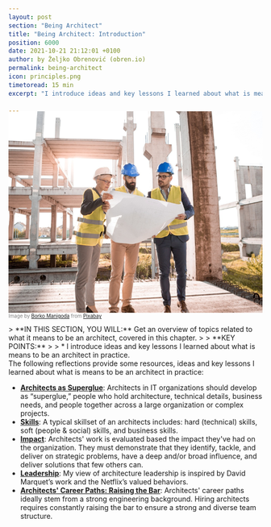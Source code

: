 ```yaml
---
layout: post
section: "Being Architect"
title: "Being Architect: Introduction"
position: 6000
date: 2021-10-21 21:12:01 +0100
author: by Željko Obrenović (obren.io)
permalink: being-architect
icon: principles.png
timetoread: 15 min
excerpt: "I introduce ideas and key lessons I learned about what is means to be an architect in practice."

---
```

<img style="margin-top: -20px; width: 100%; height: 400px; object-fit: cover" 
     src="assets/images/arch/architect-3979490_1920.jpg">
<div style="font-size: 70%; margin-top: -16px; color: grey; margin-bottom: 12px">
Image by <a href="https://pixabay.com/users/borevina-9505414/?utm_source=link-attribution&amp;utm_medium=referral&amp;utm_campaign=image&amp;utm_content=3979490">Borko Manigoda</a> from <a href="https://pixabay.com//?utm_source=link-attribution&amp;utm_medium=referral&amp;utm_campaign=image&amp;utm_content=3979490">Pixabay</a>
</div>
<style>
 .quote {
     border-left: 8px solid skyblue;
     padding-left: 36px;
     margin-top: 30px;
     margin-bottom: 40px;
     font-size: 140%;
     font-style: normal;
     color:#888;
 }
    @media only screen and (max-width: 768px) {
        [class="quote"] {
            display: none;
        }
    }
</style>
> **IN THIS SECTION, YOU WILL:**  Get an overview of topics related to what it means to be an architect, covered in this chapter.
>
> **KEY POINTS:**
>
> * I introduce ideas and key lessons I learned about what is means to be an architect in practice.

<br>
The following reflections provide some resources, ideas and key lessons I learned about what is means to be an architect in practice:

* **[Architects as Superglue](superglue)**: Architects in IT organizations should develop as “superglue,” people who hold architecture, technical details, business needs, and people together across a large organization or complex projects.
* **[Skills](impact)**: A typical skillset of an architects includes: hard (technical) skills, soft (people & social) skills, and business skills.
* **[Impact](impact)**: Architects' work is evaluated based the impact they've had on the organization. They must demonstrate that they identify, tackle, and deliver on strategic problems, have a deep and/or broad influence, and deliver solutions that few others can.
* **[Leadership](behaviors)**: My view of architecture leadership is inspired by David Marquet’s work and the Netflix’s valued behaviors.
* **[Architects' Career Paths: Raising the Bar](career)**: Architects' career paths ideally stem from a strong engineering background. Hiring architects requires constantly raising the bar to ensure a strong and diverse team structure.
